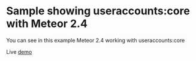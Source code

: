 # Sample showing useraccounts:core with Meteor 2.4

You can see in this example Meteor 2.4 working with useraccounts:core

Live [demo](https://sample-app-useraccounts-core.meteorapp.com/)

